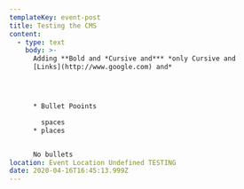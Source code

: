 ```yaml
---
templateKey: event-post
title: Testing the CMS
content:
  - type: text
    body: >-
      Adding **Bold and *Cursive and*** *only Cursive and
      [Links](http://www.google.com) and* 




      * Bullet Pooints 

        spaces
      * places


      No bullets
location: Event Location Undefined TESTING
date: 2020-04-16T16:45:13.999Z
---
```


